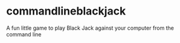 commandlineblackjack
====================

A fun little game to play Black Jack against your computer from the command line
